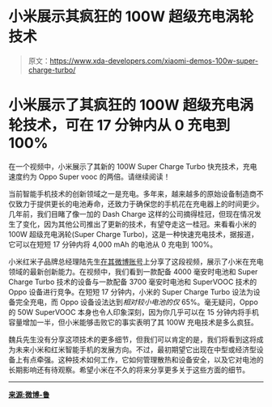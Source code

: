 # 小米展示其疯狂的 100W 超级充电涡轮技术

> 原文：<https://www.xda-developers.com/xiaomi-demos-100w-super-charge-turbo/>

# 小米展示了其疯狂的 100W 超级充电涡轮技术，可在 17 分钟内从 0 充电到 100%

在一个视频中，小米展示了其新的 100W Super Charge Turbo 快充技术，充电速度约为 Oppo Super vooc 的两倍。请继续阅读！

当前智能手机技术的创新领域之一是充电。多年来，越来越多的原始设备制造商不仅致力于提供更长的电池寿命，还致力于确保您的手机花在充电器上的时间更少。几年前，我们目睹了像一加的 Dash Charge 这样的公司摘得桂冠，但现在情况发生了变化，因为其他公司推出了更新的技术，有望夺走这一桂冠。来看看小米的 100W 超级充电涡轮(Super Charge Turbo)，这是一种快速充电技术，据报道，它可以在短短 17 分钟内将 4,000 mAh 的电池从 0 充电到 100%。

小米红米子品牌总经理陆先生[在其微博账号](https://www.weibo.com/tv/v/HmAA5bVbl?fid=1034:4353838346358697)上分享了这段视频，展示了小米在充电领域的最新创新能力。在视频中，我们看到一款配备 4000 毫安时电池和 Super Charge Turbo 技术的设备与一款配备 3700 毫安时电池和 SuperVOOC 技术的 Oppo 设备进行竞争。在短短 17 分钟内，小米的 Super Charge Turbo 设法为设备完全充电，而 Oppo 设备设法达到*相对较小电池的仅* 65%。毫无疑问，Oppo 的 50W SuperVOOC 本身也令人印象深刻，因为你几乎可以在 15 分钟内将手机容量增加一半，但小米能够击败它的事实表明了其 100W 充电技术是多么疯狂。

魏兵先生没有分享这项技术的更多细节，但我们可以肯定的是，我们将看到这将成为未来小米和红米智能手机的发展方向。不过，最初期望它出现在中型或经济型设备上有点牵强。这种技术如何工作，它如何管理散热和设备安全，以及它对电池的长期影响还有待观察。希望小米在不久的将来分享更多关于这些方面的细节。

* * *

[**来源:微博-鲁**](https://www.weibo.com/tv/v/HmAA5bVbl?fid=1034:4353838346358697)